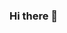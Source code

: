 ### Hi there 👋

<!--
**akashrajakku/akashrajakku** is a ✨ _special_ ✨ repository because its `README.md` (this file) appears on your GitHub profile.

Here are some ideas to get you started:

- 🔭 I’m currently working on my problem solving skills using DSA
- 🌱 I’m currently learning learning DSA and also making projects on Python like the GOOGLE_TRANSLATOR,VOICE ASSISTANT 
- 👯 I’m looking to collaborate on amazing python and webD projects 
- 🤔 I’m looking for guidance regarding Open-Source
- 💬 Ask me about problem solving
- 📫 How to reach me: akashrajakku263@gmail.com
- ⚡ Fun fact: I speak fluent C++, Java, Python, and JavaScript, but my favorite language is sarcasm.
-->

